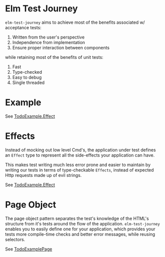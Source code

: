 # Elm Test Journey #

`elm-test-journey` aims to achieve most of the benefits associated w/ acceptance tests:
1. Written from the user's perspective
2. Independence from implementation
3. Ensure proper interaction between components

while retaining most of the benefits of unit tests:
1. Fast
2. Type-checked
3. Easy to debug
4. Single threaded

# Example #

See [TodoExample.Effect](examples/tests/TodoExampleTest.elm)


# Effects #

Instead of mocking out low level Cmd's, the application under test defines an `Effect` type to represent all the side-effects your application can have.

This makes test writing much less error prone and easier to maintain by writing our tests in terms of type-checkable `Effects`, instead of expected Http requests made up of evil strings.

See [TodoExample.Effect](examples/src/TodoExample.elm)


# Page Object #

The page object pattern separates the test's knowledge of the HTML's structure from it's tests around the flow of the application.  `elm-test-journey` enables you to easily define one for your application, which provides your tests more compile-time checks and better error messages, while reusing selectors.


See [TodoExamplePage](examples/test/TodoExamplePage.elm)

